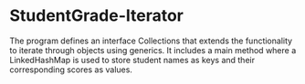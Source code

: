# StudentGrade-Iterator
The program defines an interface Collections that extends the functionality to iterate through objects using generics. It includes a main method where a LinkedHashMap is used to store student names as keys and their corresponding scores as values.
